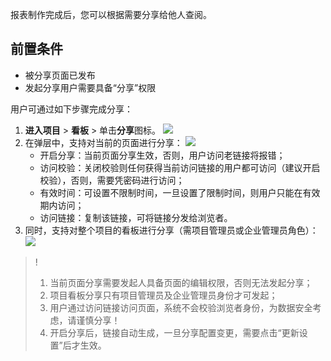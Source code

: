 
 
 
  


报表制作完成后，您可以根据需要分享给他人查阅。



## 前置条件

- 被分享页面已发布
- 发起分享用户需要具备“分享”权限



用户可通过如下步骤完成分享：

1. **进入项目** > **看板**  > 单击**分享**图标。
![](https://qcloudimg.tencent-cloud.cn/raw/fd012f1d47b6109de5a7bc3054f64c3a.png)
2. 在弹层中，支持对当前的页面进行分享：
![](https://qcloudimg.tencent-cloud.cn/raw/b8a9cafb86a91328a15e43c98845ab5b.png)
	- 开启分享：当前页面分享生效，否则，用户访问老链接将报错；
	- 访问校验：关闭校验则任何获得当前访问链接的用户都可访问（建议开启校验），否则，需要凭密码进行访问；
	- 有效时间：可设置不限制时间，一旦设置了限制时间，则用户只能在有效期内访问；
	- 访问链接：复制该链接，可将链接分发给浏览者。
3. 同时，支持对整个项目的看板进行分享（需项目管理员或企业管理员角色）：
![](https://qcloudimg.tencent-cloud.cn/raw/ad95545a13b4ae2cb40c0c51ecef175d.png)

>!
>1. 当前页面分享需要发起人具备页面的编辑权限，否则无法发起分享；
>2. 项目看板分享只有项目管理员及企业管理员身份才可发起；
>3. 用户通过访问链接访问页面，系统不会校验浏览者身份，为数据安全考虑，请谨慎分享！
>4. 开启分享后，链接自动生成，一旦分享配置变更，需要点击“更新设置”后才生效。



